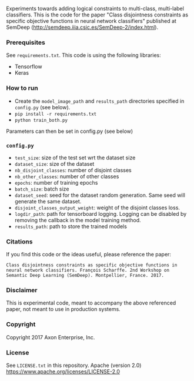 Experiments towards adding logical constraints to multi-class, multi-label classifiers.
This is the code for the paper "Class disjointness constraints as specific objective functions in neural network classifiers" published at SemDeep (http://semdeep.iiia.csic.es/SemDeep-2/index.html).

### Prerequisites
See `requirements.txt`. This code is using the following libraries:
* Tensorflow
* Keras

### How to run
* Create the `model_image_path` and `results_path` directories specified in `config.py` (see below).
* `pip install -r requirements.txt`
* `python train_both.py`

Parameters can then be set in config.py (see below)

### `config.py`
* `test_size`: size of the test set wrt the dataset size
* `dataset_size`: size of the dataset
* `nb_disjoint_classes`: number of disjoint classes
* `nb_other_classes`: number of other classes
* `epochs`: number of training epochs
* `batch_size`: batch size
* `dataset_seed`: seed for the dataset random generation. Same seed will generate the same dataset.
* `disjoint_classes_output_weight`: weight of the disjoint classes loss.
* `logdir_path`: path for tensorboard logging. Logging can be disabled by removing the callback in the model training method.
* `results_path`: path to store the trained models

### Citations
If you find this code or the ideas useful, please reference the paper:

```Class disjointness constraints as specific objective functions in neural network classifiers. François Scharffe. 2nd Workshop on Semantic Deep Learning (SemDeep). Montpellier, France. 2017.```

### Disclaimer
This is experimental code, meant to accompany the above referenced paper, not meant to use in production systems.

### Copyright 
Copyright 2017 Axon Enterprise, Inc.

### License
See `LICENSE.txt` in this repository.
Apache (version 2.0) https://www.apache.org/licenses/LICENSE-2.0
